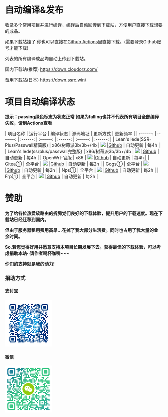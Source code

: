 # 自动编译&发布

收录多个常用项目并进行编译，编译后自动回传到下载站，方便用户直接下载想要的成品。

如果下载站挂了 你也可以直接在[Github Actions](https://github.com/1orz/My-action/actions)里直接下载。(需要登录Github账号才能下载)

列表的所有编译成品均自动上传到下载站。

国内下载站(推荐) https://down.cloudorz.com/

备用下载站(日本) https://down.ssrc.win/

# 项目自动编译状态
**提示：passing绿色标志为状态正常**
**如果为falling也并不代表所有项目全部编译失败，请到Actions查看**

| 项目名称 | 运行平台 | 编译状态 | 源码地址 | 更新方式 | 更新频率 |
| :------: | :------: | :------: | :------: | :------: | :------: | :------: |
| Lean's lede(SSR-Plus/Passwall精简版) | x86/树莓派3b/3b+/4b | ![](https://img.shields.io/github/workflow/status/1orz/My-action/Build-Lean-lede?label=) |[Github](https://github.com/coolsnowwolf/lede) | 自动更新 | 每4h |
| Lean's lede(ssrplus/passwall完整版) | x86/树莓派3b/3b+/4b | ![](https://img.shields.io/github/workflow/status/1orz/My-action/Build-Lean-lede?label=) |[Github](https://github.com/coolsnowwolf/lede) | 自动更新 | 每4h |
| OpenWrt-官版 | x86 | ![](https://img.shields.io/github/workflow/status/1orz/My-action/Build-Golang-Project?label=) |[Github](https://github.com/openwrt/openwrt) | 自动更新 | 每4h |
| Gitea① | 全平台 | ![](https://img.shields.io/github/workflow/status/1orz/My-action/Build-Golang-Project?label=) |[Github](https://github.com/go-gitea/gitea) | 自动更新 | 每2h |
| Gogs① | 全平台 | ![](https://img.shields.io/github/workflow/status/1orz/My-action/Build-Golang-Project?label=) |[Github](https://github.com/gogs/gogs) | 自动更新 | 每2h |
| Nps① | 全平台 | ![](https://img.shields.io/github/workflow/status/1orz/My-action/Build-Golang-Project?label=) |[Github](https://github.com/ehang-io/nps) | 自动更新 | 每2h |
| Frp① | 全平台 | ![](https://img.shields.io/github/workflow/status/1orz/My-action/Build-Golang-Project?label=) |[Github](https://github.com/fatedier/frp) | 自动更新 | 每2h |

# 赞助

**为了给各位热爱软路由的折腾党们良好的下载体验，提升用户的下载速度。现在下载站已经迁移到国内。**

**但由于服务器租用费用高昂...花掉了我大部分生活费。同时也占用了我大量的业余时间。**

**So.若您觉得好用并愿意支持本项目长期发展下去。获得最佳的下载体验，可以考虑捐助本站··请作者喝杯咖啡~~~**

**你们的支持就是我的动力!**

### 捐助方式

#### 支付宝

![支付宝捐助](img/alipay.png)

#### 微信

![微信捐助](img/wepay.png)

